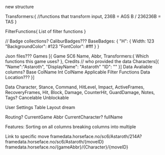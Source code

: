 



new structure


Transformers:{
    //functions that transform input, 236B = AGS B / 236236B = TAS
}

FilterFunctions{
    List of filter functions
}


// Badge collections?
CaliburBadges???
BaseBadges: {
    "H": {
        Width: 123
        "BackgroundColor": #123
        "FontColor": #fff
    }
}


Json files???
Games [{
    Game SC6
        Name,
        Abbr,
        Transformers:{
            Which functions this game uses?
        },
        Credits // who provided the data 
        Characters[{
            "Name":"Astaroth",
            "DisplayName": "Astaroth"
            "ID": ""
        }]
        Data
            Avaliable columns? 
                Base ColName
                Int ColName
                Applicable Filter Functions
            Data
                Location???
}]

Data
    Character,
    Stance, Command, HitLevel,
    Impact,
    ActiveFrames, RecoveryFrames,
    Hit, Block, Damage,
    CounterHit, GuardDamage, 
    Notes,
    Tags?
        Cancelable
        Unblockable


User Settings
    Table Layout dream

Routing?
    CurrentGame Abbr
    CurrentCharacter? fullName



Features:
Sorting on all columns 
    breaking columns into multiple 

Link to specific move
    framedata.horseface.no/sc6/Astaroth/214A?
    framedata.horseface.no/sc6/Astaroth/{moveID}
    framedata.horseface.no/{gameAbbr}/{Character}/{moveID}